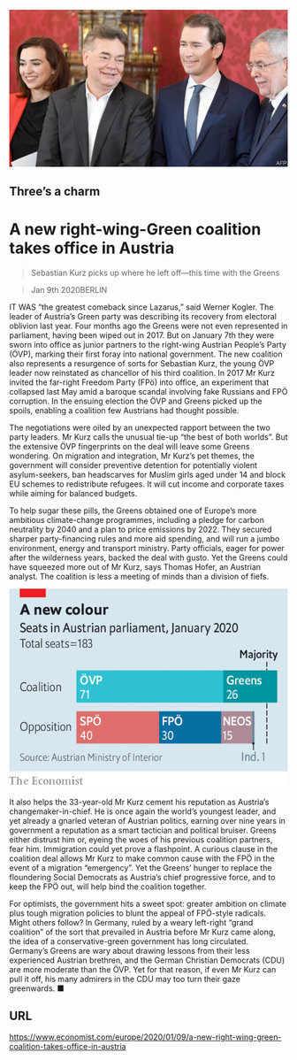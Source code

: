 ![](./images/20200111_EUP501.jpg)

## Three’s a charm

# A new right-wing-Green coalition takes office in Austria

> Sebastian Kurz picks up where he left off—this time with the Greens

> Jan 9th 2020BERLIN

IT WAS “the greatest comeback since Lazarus,” said Werner Kogler. The leader of Austria’s Green party was describing its recovery from electoral oblivion last year. Four months ago the Greens were not even represented in parliament, having been wiped out in 2017. But on January 7th they were sworn into office as junior partners to the right-wing Austrian People’s Party (ÖVP), marking their first foray into national government. The new coalition also represents a resurgence of sorts for Sebastian Kurz, the young ÖVP leader now reinstated as chancellor of his third coalition. In 2017 Mr Kurz invited the far-right Freedom Party (FPö) into office, an experiment that collapsed last May amid a baroque scandal involving fake Russians and FPÖ corruption. In the ensuing election the ÖVP and Greens picked up the spoils, enabling a coalition few Austrians had thought possible.

The negotiations were oiled by an unexpected rapport between the two party leaders. Mr Kurz calls the unusual tie-up “the best of both worlds”. But the extensive ÖVP fingerprints on the deal will leave some Greens wondering. On migration and integration, Mr Kurz’s pet themes, the government will consider preventive detention for potentially violent asylum-seekers, ban headscarves for Muslim girls aged under 14 and block EU schemes to redistribute refugees. It will cut income and corporate taxes while aiming for balanced budgets.

To help sugar these pills, the Greens obtained one of Europe’s more ambitious climate-change programmes, including a pledge for carbon neutrality by 2040 and a plan to price emissions by 2022. They secured sharper party-financing rules and more aid spending, and will run a jumbo environment, energy and transport ministry. Party officials, eager for power after the wilderness years, backed the deal with gusto. Yet the Greens could have squeezed more out of Mr Kurz, says Thomas Hofer, an Austrian analyst. The coalition is less a meeting of minds than a division of fiefs.

![](./images/20200111_EUC015.png)

It also helps the 33-year-old Mr Kurz cement his reputation as Austria’s changemaker-in-chief. He is once again the world’s youngest leader, and yet already a gnarled veteran of Austrian politics, earning over nine years in government a reputation as a smart tactician and political bruiser. Greens either distrust him or, eyeing the woes of his previous coalition partners, fear him. Immigration could yet prove a flashpoint. A curious clause in the coalition deal allows Mr Kurz to make common cause with the FPÖ in the event of a migration “emergency”. Yet the Greens’ hunger to replace the floundering Social Democrats as Austria’s chief progressive force, and to keep the FPÖ out, will help bind the coalition together.

For optimists, the government hits a sweet spot: greater ambition on climate plus tough migration policies to blunt the appeal of FPÖ-style radicals. Might others follow? In Germany, ruled by a weary left-right “grand coalition” of the sort that prevailed in Austria before Mr Kurz came along, the idea of a conservative-green government has long circulated. Germany’s Greens are wary about drawing lessons from their less experienced Austrian brethren, and the German Christian Democrats (CDU) are more moderate than the ÖVP. Yet for that reason, if even Mr Kurz can pull it off, his many admirers in the CDU may too turn their gaze greenwards. ■

## URL

https://www.economist.com/europe/2020/01/09/a-new-right-wing-green-coalition-takes-office-in-austria
